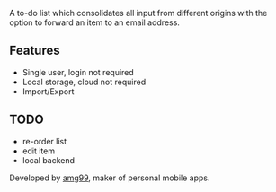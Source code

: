 A to-do list which consolidates all input from different origins
with the option to forward an item to an email address.

## Features

- Single user, login not required
- Local storage, cloud not required
- Import/Export

## TODO

- re-order list
- edit item
- local backend

Developed by [amg99](https://amg99.com), maker of personal mobile apps.
